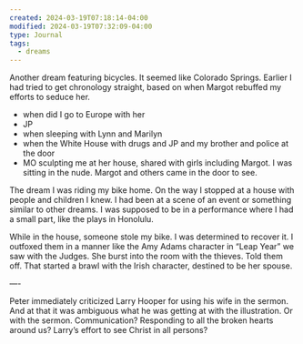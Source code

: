 ```yaml
---
created: 2024-03-19T07:18:14-04:00
modified: 2024-03-19T07:32:09-04:00
type: Journal
tags:
  - dreams
---
```


Another dream featuring bicycles. It seemed like Colorado Springs. Earlier I had tried to get chronology straight, based on when Margot rebuffed my efforts to seduce her. 

- when did I go to Europe with her
- JP
- when sleeping with Lynn and Marilyn
- when the White House with drugs and JP and my brother and police at the door
- MO sculpting me at her house, shared with girls including Margot. I was sitting in the nude. Margot and others came in the door to see. 

The dream I was riding my bike home. On the way I stopped at a house with people and children I knew. I had been at a scene of an event or something similar to other dreams. I was supposed to be in a performance where I had a small part, like the plays in Honolulu. 

While in the house, someone stole my bike. I was determined to recover it. I outfoxed them in a manner like the Amy Adams character in “Leap Year”  we saw with the Judges. She burst into the room with the thieves. Told them off. That started a brawl with the Irish character, destined to be her spouse. 

—-

Peter immediately criticized Larry Hooper for using his wife in the sermon. And at that it was ambiguous what he was getting at with the illustration. Or with the sermon. Communication? Responding to all the broken hearts around us? Larry’s effort to see Christ in all persons?
